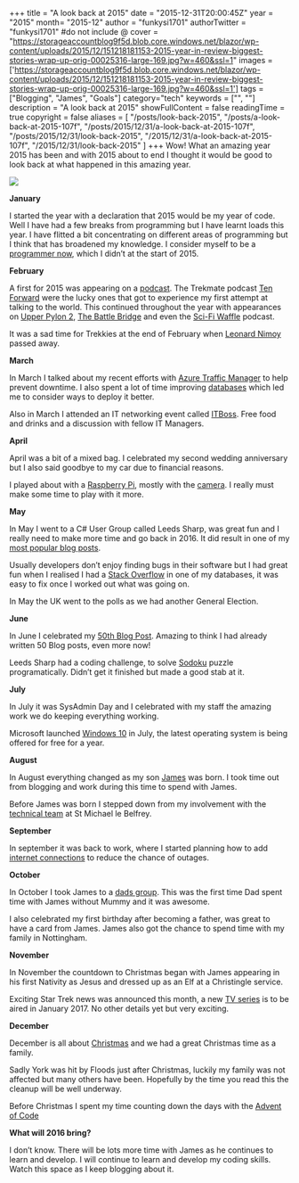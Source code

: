 +++
title = "A look back at 2015"
date = "2015-12-31T20:00:45Z"
year = "2015"
month= "2015-12"
author = "funkysi1701"
authorTwitter = "funkysi1701" #do not include @
cover = "https://storageaccountblog9f5d.blob.core.windows.net/blazor/wp-content/uploads/2015/12/151218181153-2015-year-in-review-biggest-stories-wrap-up-orig-00025316-large-169.jpg?w=460&ssl=1"
images = ['https://storageaccountblog9f5d.blob.core.windows.net/blazor/wp-content/uploads/2015/12/151218181153-2015-year-in-review-biggest-stories-wrap-up-orig-00025316-large-169.jpg?w=460&ssl=1']
tags = ["Blogging", "James", "Goals"]
category="tech"
keywords = ["", ""]
description =  "A look back at 2015"
showFullContent = false
readingTime = true
copyright = false
aliases = [
    "/posts/look-back-2015",
    "/posts/a-look-back-at-2015-107f",
    "/posts/2015/12/31/a-look-back-at-2015-107f",
    "/posts/2015/12/31/look-back-2015",
    "/2015/12/31/a-look-back-at-2015-107f",
    "/2015/12/31/look-back-2015"
]
+++
Wow! What an amazing year 2015 has been and with 2015 about to end I thought it would be good to look back at what happened in this amazing year.

![](https://storageaccountblog9f5d.blob.core.windows.net/blazor/wp-content/uploads/2015/12/151218181153-2015-year-in-review-biggest-stories-wrap-up-orig-00025316-large-169.jpg?w=460&ssl=1)

**January**

I started the year with a declaration that 2015 would be my year of code. Well I have had a few breaks from programming but I have learnt loads this year. I have flitted a bit concentrating on different areas of programming but I think that has broadened my knowledge. I consider myself to be a [programmer now](http://www.funkysi1701.com/2015/06/03/im-a-developer-now/), which I didn’t at the start of 2015.

**February**

A first for 2015 was appearing on a [podcast](http://www.funkysi1701.com/2015/01/27/podcasts/). The Trekmate podcast [Ten Forward](http://www.funkysi1701.com/2015/02/13/ten-forward-episode-135-anti-firbob-is-back-or-simons-desert-island-trek/) were the lucky ones that got to experience my first attempt at talking to the world. This continued throughout the year with appearances on [Upper Pylon 2](http://www.funkysi1701.com/2015/07/30/upper-pylon-2-1-x-09-the-passenger/), [The Battle Bridge](http://www.funkysi1701.com/2015/10/08/the-hunted-tng-s3-e11-the-battle-bridge/) and even the [Sci-Fi Waffle](http://www.funkysi1701.com/2015/11/12/star-trek-is-back-in-2017/) podcast.

It was a sad time for Trekkies at the end of February when [Leonard Nimoy](http://www.funkysi1701.com/2015/02/28/hes-really-not-dead-as-long-as-we-remember-him/) passed away.

**March**

In March I talked about my recent efforts with [Azure Traffic Manager](http://www.funkysi1701.com/2015/03/12/azure-traffic-manager/) to help prevent downtime. I also spent a lot of time improving [databases](http://www.funkysi1701.com/2015/03/05/database-deployment/) which led me to consider ways to deploy it better.

Also in March I attended an IT networking event called [ITBoss](http://www.funkysi1701.com/2015/03/22/networking-event/). Free food and drinks and a discussion with fellow IT Managers.

**April**

April was a bit of a mixed bag. I celebrated my second wedding anniversary but I also said goodbye to my car due to financial reasons.

I played about with a [Raspberry Pi](http://www.funkysi1701.com/2015/04/11/the-raspberry-pi-adventure-starts/), mostly with the [camera](http://www.funkysi1701.com/2015/04/15/security-camera-with-raspberry-pi-camera/). I really must make some time to play with it more.

**May**

In May I went to a C# User Group called Leeds Sharp, was great fun and I really need to make more time and go back in 2016. It did result in one of my [most popular blog posts](http://www.funkysi1701.com/2015/05/30/user-groups-and-f/).

Usually developers don’t enjoy finding bugs in their software but I had great fun when I realised I had a [Stack Overflow](http://www.funkysi1701.com/2015/05/22/overflow/) in one of my databases, it was easy to fix once I worked out what was going on.

In May the UK went to the polls as we had another General Election.

**June**

In June I celebrated my [50th Blog Post](http://www.funkysi1701.com/2015/06/17/50th-blog-post/). Amazing to think I had already written 50 Blog posts, even more now!

Leeds Sharp had a coding challenge, to solve [Sodoku](http://www.funkysi1701.com/2015/06/26/sudoku-challenge/) puzzle programatically. Didn’t get it finished but made a good stab at it.

**July**

In July it was SysAdmin Day and I celebrated with my staff the amazing work we do keeping everything working.

Microsoft launched [Windows 10](http://www.funkysi1701.com/2015/07/11/how-to-upgrade-to-windows-10/) in July, the latest operating system is being offered for free for a year.

**August**

In August everything changed as my son [James](http://www.funkysi1701.com/2015/09/03/baby-magic-and-becoming-a-father/) was born. I took time out from blogging and work during this time to spend with James.

Before James was born I stepped down from my involvement with the [technical team](http://www.funkysi1701.com/2015/08/03/volunteering-for-a-technical-team/) at St Michael le Belfrey.

**September**

In september it was back to work, where I started planning how to add [internet connections](http://www.funkysi1701.com/2015/09/24/adding-internet-connection-resiliency/) to reduce the chance of outages.

**October**

In October I took James to a [dads group](http://www.funkysi1701.com/2015/10/22/james-goes-on-an-adventure-with-daddy/). This was the first time Dad spent time with James without Mummy and it was awesome.

I also celebrated my first birthday after becoming a father, was great to have a card from James. James also got the chance to spend time with my family in Nottingham.

**November**

In November the countdown to Christmas began with James appearing in his first Nativity as Jesus and dressed up as an Elf at a Christingle service.

Exciting Star Trek news was announced this month, a new [TV series](http://www.funkysi1701.com/2015/11/12/star-trek-is-back-in-2017/) is to be aired in January 2017. No other details yet but very exciting.

**December**

December is all about [Christmas](http://www.funkysi1701.com/2015/12/24/christmas-2015-fosters/) and we had a great Christmas time as a family.

Sadly York was hit by Floods just after Christmas, luckily my family was not affected but many others have been. Hopefully by the time you read this the cleanup will be well underway.

Before Christmas I spent my time counting down the days with the [Advent of Code](http://www.funkysi1701.com/2015/12/17/christmas-count-code/)

**What will 2016 bring?**

I don’t know. There will be lots more time with James as he continues to learn and develop. I will continue to learn and develop my coding skills. Watch this space as I keep blogging about it.